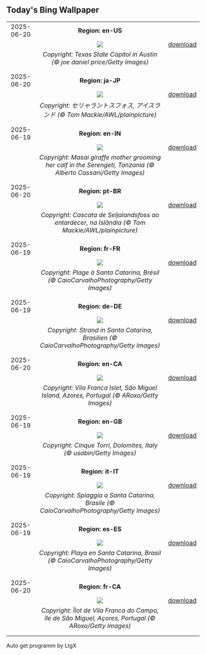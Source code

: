 ## Today's Bing Wallpaper
|      |      |      |
| :----: | :----: | :----: |
|2025-06-20|**Region: en-US**||
||![](https://www.bing.com/th?id=OHR.TexasCapitol_EN-US1992205396_UHD.jpg&pid=hp&w=1152&h=648&rs=1&c=4)| [download](https://www.bing.com/th?id=OHR.TexasCapitol_EN-US1992205396_UHD.jpg)|
||*Copyright: Texas State Capitol in Austin (© joe daniel price/Getty Images)*
||
|||
|2025-06-20|**Region: ja-JP**||
||![](https://www.bing.com/th?id=OHR.IcelandSolstice_JA-JP9258082333_UHD.jpg&pid=hp&w=1152&h=648&rs=1&c=4)| [download](https://www.bing.com/th?id=OHR.IcelandSolstice_JA-JP9258082333_UHD.jpg)|
||*Copyright: セリャラントスフォス, アイスランド  (© Tom Mackie/AWL/plainpicture)*
||
|||
|2025-06-19|**Region: en-IN**||
||![](https://www.bing.com/th?id=OHR.SerengetiGiraffe_EN-IN6391269206_UHD.jpg&pid=hp&w=1152&h=648&rs=1&c=4)| [download](https://www.bing.com/th?id=OHR.SerengetiGiraffe_EN-IN6391269206_UHD.jpg)|
||*Copyright: Masai giraffe mother grooming her calf in the Serengeti, Tanzania (© Alberto Cassani/Getty Images)*
||
|||
|2025-06-20|**Region: pt-BR**||
||![](https://www.bing.com/th?id=OHR.IcelandSolstice_PT-BR2763816413_UHD.jpg&pid=hp&w=1152&h=648&rs=1&c=4)| [download](https://www.bing.com/th?id=OHR.IcelandSolstice_PT-BR2763816413_UHD.jpg)|
||*Copyright: Cascata de Seljalandsfoss ao entardecer, na Islândia (© Tom Mackie/AWL/plainpicture)*
||
|||
|2025-06-19|**Region: fr-FR**||
||![](https://www.bing.com/th?id=OHR.WinterBegins_FR-FR5821587665_UHD.jpg&pid=hp&w=1152&h=648&rs=1&c=4)| [download](https://www.bing.com/th?id=OHR.WinterBegins_FR-FR5821587665_UHD.jpg)|
||*Copyright: Plage à Santa Catarina, Brésil (© CaioCarvalhoPhotography/Getty Images)*
||
|||
|2025-06-19|**Region: de-DE**||
||![](https://www.bing.com/th?id=OHR.WinterBegins_DE-DE2019737039_UHD.jpg&pid=hp&w=1152&h=648&rs=1&c=4)| [download](https://www.bing.com/th?id=OHR.WinterBegins_DE-DE2019737039_UHD.jpg)|
||*Copyright: Strand in Santa Catarina, Brasilien (© CaioCarvalhoPhotography/Getty Images)*
||
|||
|2025-06-20|**Region: en-CA**||
||![](https://www.bing.com/th?id=OHR.SanMiguelAzores_EN-CA7375629918_UHD.jpg&pid=hp&w=1152&h=648&rs=1&c=4)| [download](https://www.bing.com/th?id=OHR.SanMiguelAzores_EN-CA7375629918_UHD.jpg)|
||*Copyright: Vila Franca Islet, São Miguel Island, Azores, Portugal (© ARoxo/Getty Images)*
||
|||
|2025-06-19|**Region: en-GB**||
||![](https://www.bing.com/th?id=OHR.DolomitiEstate_EN-GB8739058818_UHD.jpg&pid=hp&w=1152&h=648&rs=1&c=4)| [download](https://www.bing.com/th?id=OHR.DolomitiEstate_EN-GB8739058818_UHD.jpg)|
||*Copyright: Cinque Torri, Dolomites, Italy (© usabin/Getty Images)*
||
|||
|2025-06-19|**Region: it-IT**||
||![](https://www.bing.com/th?id=OHR.WinterBegins_IT-IT6219104998_UHD.jpg&pid=hp&w=1152&h=648&rs=1&c=4)| [download](https://www.bing.com/th?id=OHR.WinterBegins_IT-IT6219104998_UHD.jpg)|
||*Copyright: Spiaggia a Santa Catarina, Brasile (© CaioCarvalhoPhotography/Getty Images)*
||
|||
|2025-06-19|**Region: es-ES**||
||![](https://www.bing.com/th?id=OHR.WinterBegins_ES-ES0401089663_UHD.jpg&pid=hp&w=1152&h=648&rs=1&c=4)| [download](https://www.bing.com/th?id=OHR.WinterBegins_ES-ES0401089663_UHD.jpg)|
||*Copyright: Playa en Santa Catarina, Brasil (© CaioCarvalhoPhotography/Getty Images)*
||
|||
|2025-06-20|**Region: fr-CA**||
||![](https://www.bing.com/th?id=OHR.SanMiguelAzores_FR-CA6483146395_UHD.jpg&pid=hp&w=1152&h=648&rs=1&c=4)| [download](https://www.bing.com/th?id=OHR.SanMiguelAzores_FR-CA6483146395_UHD.jpg)|
||*Copyright: Îlot de Vila Franca do Campo, île de São Miguel, Açores, Portugal (© ARoxo/Getty Images)*
||
|||

Auto get programm by LtgX

